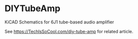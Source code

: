 # DIYTubeAmp
KiCAD Schematics for 6J1 tube-based audio amplifier

See https://TechIsSoCool.com/diy-tube-amp for related article. 
